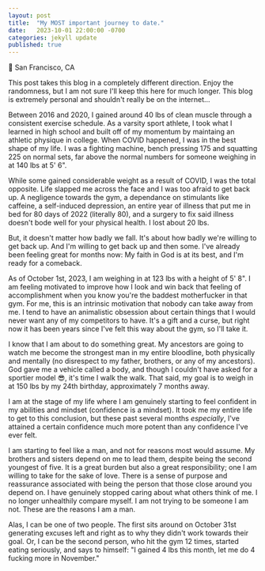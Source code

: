 ```yaml
---
layout: post
title:  "My MOST important journey to date."
date:   2023-10-01 22:00:00 -0700
categories: jekyll update
published: true
---
```

📍 San Francisco, CA

This post takes this blog in a completely different direction. Enjoy the randomness, but I am not sure I'll keep this here for much longer. This blog is extremely personal and shouldn't really be on the internet...

Between 2016 and 2020, I gained around 40 lbs of clean muscle through a consistent exercise schedule. As a varsity sport athlete, I took what I learned in high school and built off of my momentum by maintaing an athletic physique in college. When COVID happened, I was in the best shape of my life. I was a fighting machine, bench pressing 175 and squatting 225 on normal sets, far above the normal numbers for someone weighing in at 140 lbs at 5' 6".

While some gained considerable weight as a result of COVID, I was the total opposite. Life slapped me across the face and I was too afraid to get back up. A negligence towards the gym, a dependance on stimulants like caffeine, a self-induced depression, an entire year of illness that put me in bed for 80 days of 2022 (literally 80), and a surgery to fix said illness doesn't bode well for your physical health. I lost about 20 lbs.

But, it doesn't matter how badly we fall. It's about how badly we're willing to get back up. And I'm willing to get back up and then some. I've already been feeling great for months now: My faith in God is at its best, and I'm ready for a comeback.

As of October 1st, 2023, I am weighing in at 123 lbs with a height of 5' 8". I am feeling motivated to improve how I look and win back that feeling of accomplishment when you know you're the baddest motherfucker in that gym. For me, this is an intrinsic motivation that nobody can take away from me. I tend to have an animalistic obsession about certain things that I would never want any of my competitors to have. It's a gift and a curse, but right now it has been years since I've felt this way about the gym, so I'll take it.

I know that I am about to do something great. My ancestors are going to watch me become the strongest man in my entire bloodline, both physically and mentally (no disrespect to my father, brothers, or any of my ancestors). God gave me a vehicle called a body, and though I couldn't have asked for a sportier model 😎, it's time I walk the walk. That said, my goal is to weigh in at 150 lbs by my 24th birthday, approximately 7 months away.

I am at the stage of my life where I am genuinely starting to feel confident in my abilities and mindset (confidence is a mindset). It took me my entire life to get to this conclusion, but these past several months *especially*, I've attained a certain confidence much more potent than any confidence I've ever felt.

I am starting to feel like a man, and not for reasons most would assume. My brothers and sisters depend on me to lead them, despite being the second youngest of five. It is a great burden but also a great responsibility; one I am willing to take for the sake of love. There is a sense of purpose and reassurance associated with being the person that those close around you depend on. I have genuinely stopped caring about what others think of me. I no longer unhealthily compare myself. I am not trying to be someone I am not. These are the reasons I am a man.

Alas, I can be one of two people. The first sits around on October 31st generating excuses left and right as to why they didn't work towards their goal. Or, I can be the second person, who hit the gym 12 times, started eating seriously, and says to himself: "I gained 4 lbs this month, let me do 4 fucking more in November." 
